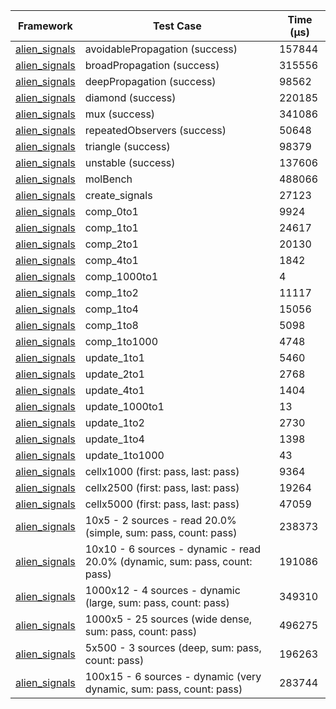 | Framework | Test Case | Time (μs) |
| --- | --- | --- |
| [alien_signals](https://github.com/medz/alien-signals-dart) | avoidablePropagation (success) | 157844 |
| [alien_signals](https://github.com/medz/alien-signals-dart) | broadPropagation (success) | 315556 |
| [alien_signals](https://github.com/medz/alien-signals-dart) | deepPropagation (success) | 98562 |
| [alien_signals](https://github.com/medz/alien-signals-dart) | diamond (success) | 220185 |
| [alien_signals](https://github.com/medz/alien-signals-dart) | mux (success) | 341086 |
| [alien_signals](https://github.com/medz/alien-signals-dart) | repeatedObservers (success) | 50648 |
| [alien_signals](https://github.com/medz/alien-signals-dart) | triangle (success) | 98379 |
| [alien_signals](https://github.com/medz/alien-signals-dart) | unstable (success) | 137606 |
| [alien_signals](https://github.com/medz/alien-signals-dart) | molBench | 488066 |
| [alien_signals](https://github.com/medz/alien-signals-dart) | create_signals | 27123 |
| [alien_signals](https://github.com/medz/alien-signals-dart) | comp_0to1 | 9924 |
| [alien_signals](https://github.com/medz/alien-signals-dart) | comp_1to1 | 24617 |
| [alien_signals](https://github.com/medz/alien-signals-dart) | comp_2to1 | 20130 |
| [alien_signals](https://github.com/medz/alien-signals-dart) | comp_4to1 | 1842 |
| [alien_signals](https://github.com/medz/alien-signals-dart) | comp_1000to1 | 4 |
| [alien_signals](https://github.com/medz/alien-signals-dart) | comp_1to2 | 11117 |
| [alien_signals](https://github.com/medz/alien-signals-dart) | comp_1to4 | 15056 |
| [alien_signals](https://github.com/medz/alien-signals-dart) | comp_1to8 | 5098 |
| [alien_signals](https://github.com/medz/alien-signals-dart) | comp_1to1000 | 4748 |
| [alien_signals](https://github.com/medz/alien-signals-dart) | update_1to1 | 5460 |
| [alien_signals](https://github.com/medz/alien-signals-dart) | update_2to1 | 2768 |
| [alien_signals](https://github.com/medz/alien-signals-dart) | update_4to1 | 1404 |
| [alien_signals](https://github.com/medz/alien-signals-dart) | update_1000to1 | 13 |
| [alien_signals](https://github.com/medz/alien-signals-dart) | update_1to2 | 2730 |
| [alien_signals](https://github.com/medz/alien-signals-dart) | update_1to4 | 1398 |
| [alien_signals](https://github.com/medz/alien-signals-dart) | update_1to1000 | 43 |
| [alien_signals](https://github.com/medz/alien-signals-dart) | cellx1000 (first: pass, last: pass) | 9364 |
| [alien_signals](https://github.com/medz/alien-signals-dart) | cellx2500 (first: pass, last: pass) | 19264 |
| [alien_signals](https://github.com/medz/alien-signals-dart) | cellx5000 (first: pass, last: pass) | 47059 |
| [alien_signals](https://github.com/medz/alien-signals-dart) | 10x5 - 2 sources - read 20.0% (simple, sum: pass, count: pass) | 238373 |
| [alien_signals](https://github.com/medz/alien-signals-dart) | 10x10 - 6 sources - dynamic - read 20.0% (dynamic, sum: pass, count: pass) | 191086 |
| [alien_signals](https://github.com/medz/alien-signals-dart) | 1000x12 - 4 sources - dynamic (large, sum: pass, count: pass) | 349310 |
| [alien_signals](https://github.com/medz/alien-signals-dart) | 1000x5 - 25 sources (wide dense, sum: pass, count: pass) | 496275 |
| [alien_signals](https://github.com/medz/alien-signals-dart) | 5x500 - 3 sources (deep, sum: pass, count: pass) | 196263 |
| [alien_signals](https://github.com/medz/alien-signals-dart) | 100x15 - 6 sources - dynamic (very dynamic, sum: pass, count: pass) | 283744 |

